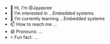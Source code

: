 - 👋 Hi, I’m @Jayasree
- 👀 I’m interested in ...Embedded systems
- 🌱 I’m currently learning ...Embedded systems
- 📫 How to reach me ...
- 😄 Pronouns: ...
- ⚡ Fun fact: ...

<!---
jayasree11v/jayasree11v is a ✨ special ✨ repository because its `README.md` (this file) appears on your GitHub profile.
You can click the Preview link to take a look at your changes.
--->
